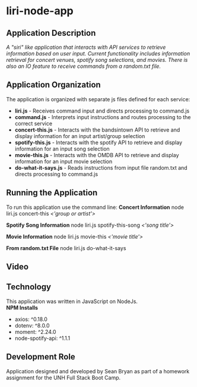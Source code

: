 # liri-node-app
## Application Description
_A "siri" like application that interacts with API services to retrieve information based on user input.  Current functionality includes information retrieval for concert venues, spotify song selections, and movies.  There is also an IO feature to receive commands from a random.txt file._

## Application Organization
The application is organized with separate js files defined for each service:
* __liri.js__ - Receives command input and directs processing to command.js
* __command.js__ - Interprets input instructions and routes processing to the correct service
* __concert-this.js__ - Interacts with the bandsintown API to retrieve and display information for an input artist/group selection
* __spotify-this.js__ - Interacts with the spotify API to retrieve and display information for an input song selection
* __movie-this.js__ - Interacts with the OMDB API to retrieve and display information for an input movie selection
* __do-what-it-says.js__ - Reads instructions from input file random.txt and directs processing to command.js

## Running the Application
To run this application use the command line:
__Concert Information__
node liri.js concert-this _<'group or artist'>_

__Spotify Song Information__
node liri.js spotify-this-song _<'song title'>_

__Movie Information__
node liri.js movie-this _<'movie title'>_

__From random.txt File__
node liri.js do-what-it-says

## Video

## Technology
This application was written in JavaScript on NodeJs.  
__NPM Installs__
* axios: ^0.18.0
* dotenv: ^8.0.0
* moment: ^2.24.0
* node-spotify-api: ^1.1.1

## Development Role
Application designed and developed by Sean Bryan as part of a homework assignment for the UNH Full Stack Boot Camp.
